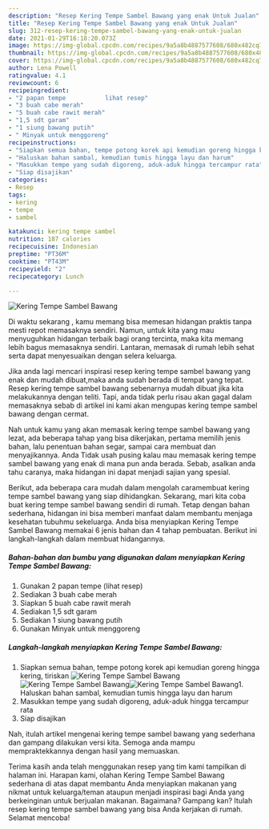 ```yaml
---
description: "Resep Kering Tempe Sambel Bawang yang enak Untuk Jualan"
title: "Resep Kering Tempe Sambel Bawang yang enak Untuk Jualan"
slug: 312-resep-kering-tempe-sambel-bawang-yang-enak-untuk-jualan
date: 2021-01-29T16:18:20.073Z
image: https://img-global.cpcdn.com/recipes/9a5a8b4887577608/680x482cq70/kering-tempe-sambel-bawang-foto-resep-utama.jpg
thumbnail: https://img-global.cpcdn.com/recipes/9a5a8b4887577608/680x482cq70/kering-tempe-sambel-bawang-foto-resep-utama.jpg
cover: https://img-global.cpcdn.com/recipes/9a5a8b4887577608/680x482cq70/kering-tempe-sambel-bawang-foto-resep-utama.jpg
author: Lena Powell
ratingvalue: 4.1
reviewcount: 6
recipeingredient:
- "2 papan tempe           lihat resep"
- "3 buah cabe merah"
- "5 buah cabe rawit merah"
- "1,5 sdt garam"
- "1 siung bawang putih"
- " Minyak untuk menggoreng"
recipeinstructions:
- "Siapkan semua bahan, tempe potong korek api kemudian goreng hingga kering, tiriskan"
- "Haluskan bahan sambal, kemudian tumis hingga layu dan harum"
- "Masukkan tempe yang sudah digoreng, aduk-aduk hingga tercampur rata"
- "Siap disajikan"
categories:
- Resep
tags:
- kering
- tempe
- sambel

katakunci: kering tempe sambel 
nutrition: 187 calories
recipecuisine: Indonesian
preptime: "PT36M"
cooktime: "PT43M"
recipeyield: "2"
recipecategory: Lunch

---
```



![Kering Tempe Sambel Bawang](https://img-global.cpcdn.com/recipes/9a5a8b4887577608/680x482cq70/kering-tempe-sambel-bawang-foto-resep-utama.jpg)

Di waktu  sekarang , kamu memang bisa memesan hidangan praktis tanpa mesti repot memasaknya sendiri. Namun, untuk kita yang mau menyuguhkan hidangan terbaik bagi orang tercinta, maka kita memang lebih bagus memasaknya sendiri. Lantaran, memasak di rumah lebih sehat serta dapat menyesuaikan dengan selera keluarga.

Jika anda lagi mencari inspirasi resep kering tempe sambel bawang yang enak dan mudah dibuat,maka anda sudah berada di tempat yang tepat. Resep kering tempe sambel bawang  sebenarnya mudah dibuat jika kita melakukannya dengan teliti. Tapi, anda tidak perlu risau akan gagal dalam memasaknya 
sebab di artikel ini kami akan mengupas kering tempe sambel bawang dengan cermat.  



Nah untuk kamu yang akan memasak kering tempe sambel bawang yang lezat, ada beberapa tahap yang bisa dikerjakan, pertama memilih jenis bahan, lalu penentuan bahan segar, sampai cara membuat dan menyajikannya. Anda Tidak usah pusing kalau mau memasak kering tempe sambel bawang yang enak di mana pun anda berada. Sebab, asalkan anda  tahu caranya, maka hidangan ini dapat menjadi sajian yang spesial.

Berikut, ada beberapa cara mudah dalam mengolah caramembuat kering tempe sambel bawang yang siap dihidangkan. Sekarang, mari kita coba buat kering tempe sambel bawang sendiri di rumah. Tetap dengan bahan sederhana, hidangan ini bisa memberi manfaat dalam membantu menjaga kesehatan tubuhmu sekeluarga. Anda bisa menyiapkan Kering Tempe Sambel Bawang memakai 6 jenis bahan dan 4 tahap pembuatan. Berikut ini langkah-langkah dalam membuat hidangannya.

<!--inarticleads1-->

##### Bahan-bahan dan bumbu yang digunakan dalam menyiapkan Kering Tempe Sambel Bawang:

1. Gunakan 2 papan tempe           (lihat resep)
1. Sediakan 3 buah cabe merah
1. Siapkan 5 buah cabe rawit merah
1. Sediakan 1,5 sdt garam
1. Sediakan 1 siung bawang putih
1. Gunakan  Minyak untuk menggoreng




<!--inarticleads2-->

##### Langkah-langkah menyiapkan Kering Tempe Sambel Bawang:

1. Siapkan semua bahan, tempe potong korek api kemudian goreng hingga kering, tiriskan
<img src="https://img-global.cpcdn.com/steps/99b5291989302d25/160x128cq70/kering-tempe-sambel-bawang-langkah-memasak-1-foto.jpg" alt="Kering Tempe Sambel Bawang"><img src="https://img-global.cpcdn.com/steps/a4bc26a60e633aad/160x128cq70/kering-tempe-sambel-bawang-langkah-memasak-1-foto.jpg" alt="Kering Tempe Sambel Bawang"><img src="https://img-global.cpcdn.com/steps/ad855f9390d3c8a1/160x128cq70/kering-tempe-sambel-bawang-langkah-memasak-1-foto.jpg" alt="Kering Tempe Sambel Bawang">1. Haluskan bahan sambal, kemudian tumis hingga layu dan harum
1. Masukkan tempe yang sudah digoreng, aduk-aduk hingga tercampur rata
1. Siap disajikan




Nah, itulah artikel mengenai  kering tempe sambel bawang  yang sederhana dan gampang dilakukan versi kita. Semoga anda mampu mempraktekkannya dengan hasil yang memuaskan. 

Terima kasih anda telah menggunakan resep yang tim kami tampilkan di halaman ini. Harapan kami, olahan  Kering Tempe Sambel Bawang sederhana di atas dapat membantu Anda menyiapkan makanan yang nikmat untuk keluarga/teman ataupun menjadi inspirasi bagi Anda yang berkeinginan untuk berjualan makanan. Bagaimana? Gampang kan? Itulah resep kering tempe sambel bawang yang bisa Anda kerjakan di rumah. Selamat mencoba!

